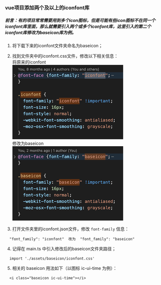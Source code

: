 ### vue项目添加两个及以上的iconfont库

##### 前言：有的项目常常需要用到多个icon图标，但是可能有些icon图标不在同一个iconfont库里面，那么就需要引入两个或多个iconfont库，这里引入的第二个iconfont库修改为baseicon库为例。

1. 将下载下来的iconfont文件夹命名为baseicon；

2. 找到文件夹中的iconfont.css文件，修改以下相关信息：  
将原来的iconfont  
![iconfont](/blogs/images/iconfont.png)  
修改为baseicon  
![baseicon](/blogs/images/baseicon.png)  

3. 打开文件夹里的iconfont.json文件，修改 `font-family` 信息：
```
  "font_family": "iconfont"  改为  "font_family": "baseicon"
```

4. 记得在 main.ts 中引入修改后的baseicon文件夹路径；
```
  import './assets/baseicon/iconfont.css'
```

5. 相关的 baseicon 用法如下（以图标 ic-ui-time 为例）：
```
  <i class="baseicon ic-ui-time"></i>
```
